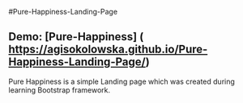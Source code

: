 #Pure-Happiness-Landing-Page

## Demo: [Pure-Happiness] ( https://agisokolowska.github.io/Pure-Happiness-Landing-Page/)

Pure Happiness is a simple Landing page which was created during learning Bootstrap framework.
